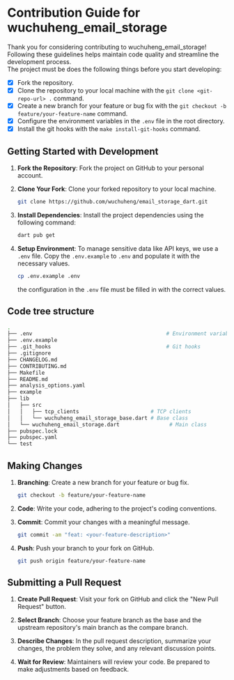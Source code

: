 # Contribution Guide for wuchuheng_email_storage

Thank you for considering contributing to wuchuheng_email_storage! Following these guidelines helps maintain code quality and streamline the development process.  
The project must be does the following things before you start developing:

- [x] Fork the repository.
- [x] Clone the repository to your local machine with the `git clone <git-repo-url> .` command.
- [x] Create a new branch for your feature or bug fix with the `git checkout -b feature/your-feature-name` command.
- [x] Configure the environment variables in the `.env` file in the root directory.
- [x] Install the git hooks with the `make install-git-hooks` command.

## Getting Started with Development

1. **Fork the Repository**: Fork the project on GitHub to your personal account.

2. **Clone Your Fork**: Clone your forked repository to your local machine.
    ```sh
    git clone https://github.com/wuchuheng/email_storage_dart.git
    ```

3. **Install Dependencies**: Install the project dependencies using the following command:

    ```sh
    dart pub get
    ```
4. **Setup Environment**: To manage sensitive data like API keys, we use a `.env` file. Copy the `.env.example` to `.env` and populate it with the necessary values.

    ```sh
    cp .env.example .env
    ```
   the configuration in the `.env` file must be filled in with the correct values.

## Code tree structure

```sh
.
├── .env                                           # Environment variables
├── .env.example
├── .git_hooks                                     # Git hooks
├── .gitignore
├── CHANGELOG.md
├── CONTRIBUTING.md
├── Makefile
├── README.md
├── analysis_options.yaml
├── example
├── lib
│   ├── src
│   │   ├── tcp_clients                       # TCP clients 
│   │   └── wuchuheng_email_storage_base.dart # Base class
│   └── wuchuheng_email_storage.dart                # Main class
├── pubspec.lock
├── pubspec.yaml
└── test

```


## Making Changes

1. **Branching**: Create a new branch for your feature or bug fix.

    ```sh
    git checkout -b feature/your-feature-name
    ```

2. **Code**: Write your code, adhering to the project's coding conventions.

3. **Commit**: Commit your changes with a meaningful message.

    ```sh
    git commit -am "feat: <your-feature-description>"
    ```

4. **Push**: Push your branch to your fork on GitHub.

    ```sh
    git push origin feature/your-feature-name
   

## Submitting a Pull Request

1. **Create Pull Request**: Visit your fork on GitHub and click the "New Pull Request" button.

2. **Select Branch**: Choose your feature branch as the base and the upstream repository's main branch as the compare branch.

3. **Describe Changes**: In the pull request description, summarize your changes, the problem they solve, and any relevant discussion points.

4. **Wait for Review**: Maintainers will review your code. Be prepared to make adjustments based on feedback.
